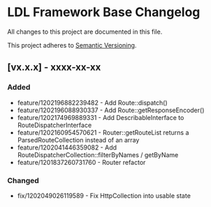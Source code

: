 # LDL Framework Base Changelog

All changes to this project are documented in this file.

This project adheres to [Semantic Versioning](https://semver.org/spec/v2.0.0.html).

## [vx.x.x] - xxxx-xx-xx

### Added

- feature/1202196882239482 - Add Route::dispatch()
- feature/1202196088930337 - Add Route::getResponseEncoder()
- feature/1202174969889331 - Add DescribableInterface to RouteDispatcherInterface
- feature/1202160954570621 - Router::getRouteList returns a ParsedRouteCollection instead of an array
- feature/1202041446359082 - Add RouteDispatcherCollection::filterByNames / getByName 
- feature/1201837260731760 - Router refactor

### Changed

- fix/1202049026119589 - Fix HttpCollection into usable state

